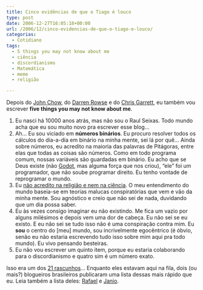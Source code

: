 ```yaml
---
title: Cinco evidências de que o Tiago é louco
type: post
date: 2006-12-27T16:05:18+00:00
url: /2006/12/cinco-evidencias-de-que-o-tiago-e-louco/
categorias:
  - Cotidiano
tags:
  - 5 things you may not know about me
  - ciência
  - discordianismo
  - Matemática
  - meme
  - religião

---
```

Depois do [John Chow][1], do [Darren Rowse][2] e do [Chris Garrett][3], eu também vou escrever **five things you may not know about me**.

  1. Eu nasci há 10000 anos atrás, mas não sou o Raul Seixas. Todo mundo acha que eu sou muito novo pra escrever esse blog…
  2. Ah… Eu sou viciado em **números binários**. Eu procuro resolver todos os cálculos do dia-a-dia em binário na minha mente, sei lá por quê… Ainda sobre números, eu acredito na maioria das palavras de Pitágoras, entre elas que todas as coisas são números. Como em todo programa comum, nossas variáveis são guardadas em binário. Eu acho que se Deus existe (não [Godot][4], mas alguma força que nos criou), “ele” foi um programador, que não soube programar direito. Eu tenho vontade de reprogramar o mundo.
  3. Eu [não acredito na religião e nem na ciência][5]. O meu entendimento do mundo baseia-se em teorias malucas conspiratórias que vem e vão da minha mente. Sou agnóstico e creio que não sei de nada, duvidando que um dia possa saber.
  4. Eu às vezes consigo imaginar eu não existindo. Me fica um vazio por alguns milésimos e depois vem uma dor de cabeça. Eu não sei se eu existo. E eu não sei se tudo isso não é uma conspiração contra mim. Eu **sou** o centro do [meu] mundo, sou incrivelmente egocêntrico (é óbvio, senão eu não estaria escrevendo tudo isso sobre mim aqui pra todo mundo). Eu vivo pensando besteiras.
  5. Eu não vou escrever um quinto item, porque eu estaria colaborando para o discordianismo e quatro sim é um número exato.

Isso era um dos [21 rascunhos][6]… Enquanto eles estavam aqui na fila, dois (ou mais?) blogueiros brasileiros publicaram uma lista dessas mais rápido que eu. Leia também a lista deles: [Rafael][7] e [Janio][8].

 [1]: http://www.johnchow.com/blog-tag-5-things-you-didnt-know-about-john-chow/
 [2]: http://www.problogger.net/archives/2006/12/24/five-things-you-may-not-know-about-this-little-problogger/
 [3]: http://www.chrisg.org/2006/12/22/five-things-tagging-update/
 [4]: /2006/12/vamos-julgar-deus/
 [5]: http://malvicioso.com/2006/12/25/mundo-absurdo/
 [6]: /2006/12/vinte-e-um-rascunhos/
 [7]: http://novo-mundo.org/log/2006/12/26/5-coisas-que-voce-nao-sabe-de-mim/
 [8]: http://sarmento.org/janio/cinco-coisas-sobre-mim/

